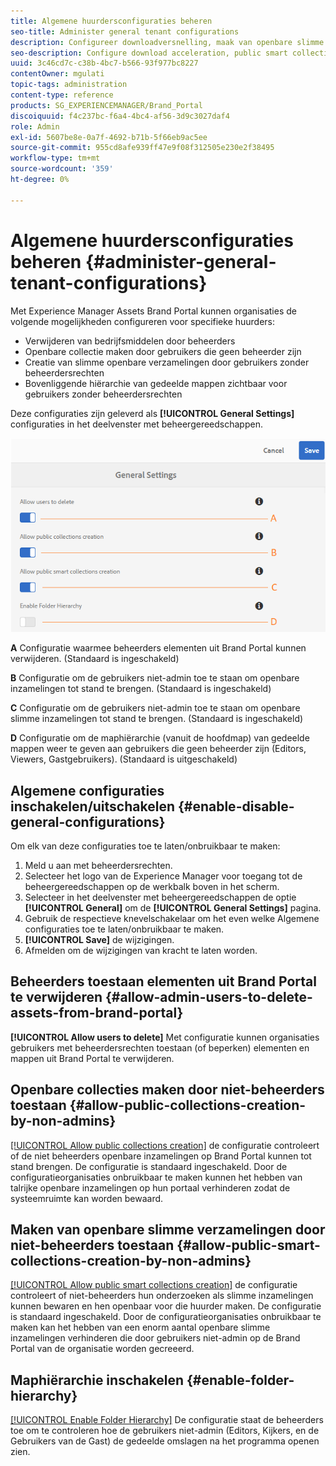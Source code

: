 ```yaml
---
title: Algemene huurdersconfiguraties beheren
seo-title: Administer general tenant configurations
description: Configureer downloadversnelling, maak van openbare slimme verzamelingen, maak van openbare verzamelingen en stel beheerders in staat elementen op huurders te verwijderen.
seo-description: Configure download acceleration, public smart collection creation, public collection creation, and enable admin users to delete assets on tenants.
uuid: 3c46cd7c-c38b-4bc7-b566-93f977bc8227
contentOwner: mgulati
topic-tags: administration
content-type: reference
products: SG_EXPERIENCEMANAGER/Brand_Portal
discoiquuid: f4c237bc-f6a4-4bc4-af56-3d9c3027daf4
role: Admin
exl-id: 5607be8e-0a7f-4692-b71b-5f66eb9ac5ee
source-git-commit: 955cd8afe939ff47e9f08f312505e230e2f38495
workflow-type: tm+mt
source-wordcount: '359'
ht-degree: 0%

---
```


# Algemene huurdersconfiguraties beheren {#administer-general-tenant-configurations}

Met Experience Manager Assets Brand Portal kunnen organisaties de volgende mogelijkheden configureren voor specifieke huurders:

* Verwijderen van bedrijfsmiddelen door beheerders
* Openbare collectie maken door gebruikers die geen beheerder zijn
* Creatie van slimme openbare verzamelingen door gebruikers zonder beheerdersrechten
* Bovenliggende hiërarchie van gedeelde mappen zichtbaar voor gebruikers zonder beheerdersrechten

Deze configuraties zijn geleverd als **[!UICONTROL General Settings]** configuraties in het deelvenster met beheergereedschappen.

![](assets/general-config.png)

**A**   Configuratie waarmee beheerders elementen uit Brand Portal kunnen verwijderen. (Standaard is ingeschakeld)

**B**   Configuratie om de gebruikers niet-admin toe te staan om openbare inzamelingen tot stand te brengen. (Standaard is ingeschakeld)

**C**   Configuratie om de gebruikers niet-admin toe te staan om openbare slimme inzamelingen tot stand te brengen. (Standaard is ingeschakeld)

**D**  Configuratie om de maphiërarchie (vanuit de hoofdmap) van gedeelde mappen weer te geven aan gebruikers die geen beheerder zijn (Editors, Viewers, Gastgebruikers). (Standaard is uitgeschakeld)

## Algemene configuraties inschakelen/uitschakelen {#enable-disable-general-configurations}

Om elk van deze configuraties toe te laten/onbruikbaar te maken:

1. Meld u aan met beheerdersrechten.
1. Selecteer het logo van de Experience Manager voor toegang tot de beheergereedschappen op de werkbalk boven in het scherm.
1. Selecteer in het deelvenster met beheergereedschappen de optie **[!UICONTROL General]** om de **[!UICONTROL General Settings]** pagina.
1. Gebruik de respectieve knevelschakelaar om het even welke Algemene configuraties toe te laten/onbruikbaar te maken.
1. **[!UICONTROL Save]** de wijzigingen.
1. Afmelden om de wijzigingen van kracht te laten worden.

## Beheerders toestaan elementen uit Brand Portal te verwijderen {#allow-admin-users-to-delete-assets-from-brand-portal}

**[!UICONTROL Allow users to delete]** Met configuratie kunnen organisaties gebruikers met beheerdersrechten toestaan (of beperken) elementen en mappen uit Brand Portal te verwijderen.

## Openbare collecties maken door niet-beheerders toestaan {#allow-public-collections-creation-by-non-admins}

[[!UICONTROL Allow public collections creation]](../using/brand-portal-share-collection.md#main-pars-text-1915052376) de configuratie controleert of de niet beheerders openbare inzamelingen op Brand Portal kunnen tot stand brengen. De configuratie is standaard ingeschakeld. Door de configuratieorganisaties onbruikbaar te maken kunnen het hebben van talrijke openbare inzamelingen op hun portaal verhinderen zodat de systeemruimte kan worden bewaard.

## Maken van openbare slimme verzamelingen door niet-beheerders toestaan {#allow-public-smart-collections-creation-by-non-admins}

[[!UICONTROL Allow public smart collections creation]](../using/brand-portal-searching.md#main-pars-header-500620467) de configuratie controleert of niet-beheerders hun onderzoeken als slimme inzamelingen kunnen bewaren en hen openbaar voor die huurder maken. De configuratie is standaard ingeschakeld. Door de configuratieorganisaties onbruikbaar te maken kan het hebben van een enorm aantal openbare slimme inzamelingen verhinderen die door gebruikers niet-admin op de Brand Portal van de organisatie worden gecreeerd.

<!-- 
## Allow download acceleration {#allow-download-acceleration}

[[!UICONTROL Allow download acceleration]](../using/accelerated-download.md) configuration lets the organizations to allow accelerated downloads of assets from Brand Portal and shared links, by integrating with IBM Aspera Connect that is an install-on-demand application. The application uses proprietary technology to remove TCP overheads.
-->

## Maphiërarchie inschakelen {#enable-folder-hierarchy}

[[!UICONTROL Enable Folder Hierarchy]](../using/brand-portal-sharing-folders.md#non-admin-user-access-to-shared-folders) De configuratie staat de beheerders toe om te controleren hoe de gebruikers niet-admin (Editors, Kijkers, en de Gebruikers van de Gast) de gedeelde omslagen na het programma openen zien.
